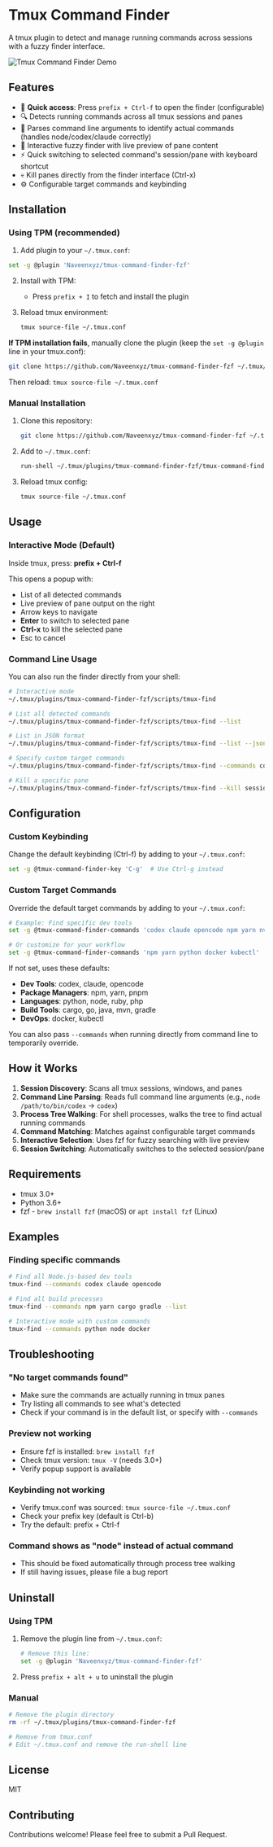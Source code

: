 # Tmux Command Finder

A tmux plugin to detect and manage running commands across sessions with a fuzzy finder interface.

![Tmux Command Finder Demo](tmux-fzf-example.png)

## Features

- 🚀 **Quick access**: Press `prefix + Ctrl-f` to open the finder (configurable)
- 🔍 Detects running commands across all tmux sessions and panes
- 🌳 Parses command line arguments to identify actual commands (handles node/codex/claude correctly)
- 🎯 Interactive fuzzy finder with live preview of pane content
- ⚡ Quick switching to selected command's session/pane with keyboard shortcut
- 💀 Kill panes directly from the finder interface (Ctrl-x)
- ⚙️  Configurable target commands and keybinding

## Installation

### Using TPM (recommended)

1. Add plugin to your `~/.tmux.conf`:

```bash
set -g @plugin 'Naveenxyz/tmux-command-finder-fzf'
```

2. Install with TPM:
   - Press `prefix + I` to fetch and install the plugin

3. Reload tmux environment:
   ```bash
   tmux source-file ~/.tmux.conf
   ```

**If TPM installation fails**, manually clone the plugin (keep the `set -g @plugin` line in your tmux.conf):
```bash
git clone https://github.com/Naveenxyz/tmux-command-finder-fzf ~/.tmux/plugins/tmux-command-finder-fzf
```
Then reload: `tmux source-file ~/.tmux.conf`

### Manual Installation

1. Clone this repository:
   ```bash
   git clone https://github.com/Naveenxyz/tmux-command-finder-fzf ~/.tmux/plugins/tmux-command-finder-fzf
   ```

2. Add to `~/.tmux.conf`:
   ```bash
   run-shell ~/.tmux/plugins/tmux-command-finder-fzf/tmux-command-finder.tmux
   ```

3. Reload tmux config:
   ```bash
   tmux source-file ~/.tmux.conf
   ```

## Usage

### Interactive Mode (Default)

Inside tmux, press: **prefix + Ctrl-f**

This opens a popup with:
- List of all detected commands
- Live preview of pane output on the right
- Arrow keys to navigate
- **Enter** to switch to selected pane
- **Ctrl-x** to kill the selected pane
- Esc to cancel

### Command Line Usage

You can also run the finder directly from your shell:

```bash
# Interactive mode
~/.tmux/plugins/tmux-command-finder-fzf/scripts/tmux-find

# List all detected commands
~/.tmux/plugins/tmux-command-finder-fzf/scripts/tmux-find --list

# List in JSON format
~/.tmux/plugins/tmux-command-finder-fzf/scripts/tmux-find --list --json

# Specify custom target commands
~/.tmux/plugins/tmux-command-finder-fzf/scripts/tmux-find --commands codex claude npm python

# Kill a specific pane
~/.tmux/plugins/tmux-command-finder-fzf/scripts/tmux-find --kill session:window.pane
```

## Configuration

### Custom Keybinding

Change the default keybinding (Ctrl-f) by adding to your `~/.tmux.conf`:

```bash
set -g @tmux-command-finder-key 'C-g'  # Use Ctrl-g instead
```

### Custom Target Commands

Override the default target commands by adding to your `~/.tmux.conf`:

```bash
# Example: Find specific dev tools
set -g @tmux-command-finder-commands 'codex claude opencode npm yarn nvim'

# Or customize for your workflow
set -g @tmux-command-finder-commands 'npm yarn python docker kubectl'
```

If not set, uses these defaults:
- **Dev Tools**: codex, claude, opencode
- **Package Managers**: npm, yarn, pnpm
- **Languages**: python, node, ruby, php
- **Build Tools**: cargo, go, java, mvn, gradle
- **DevOps**: docker, kubectl

You can also pass `--commands` when running directly from command line to temporarily override.

## How it Works

1. **Session Discovery**: Scans all tmux sessions, windows, and panes
2. **Command Line Parsing**: Reads full command line arguments (e.g., `node /path/to/bin/codex` → `codex`)
3. **Process Tree Walking**: For shell processes, walks the tree to find actual running commands
4. **Command Matching**: Matches against configurable target commands
5. **Interactive Selection**: Uses fzf for fuzzy searching with live preview
6. **Session Switching**: Automatically switches to the selected session/pane

## Requirements

- tmux 3.0+
- Python 3.6+
- fzf - `brew install fzf` (macOS) or `apt install fzf` (Linux)

## Examples

### Finding specific commands

```bash
# Find all Node.js-based dev tools
tmux-find --commands codex claude opencode

# Find all build processes
tmux-find --commands npm yarn cargo gradle --list

# Interactive mode with custom commands
tmux-find --commands python node docker
```

## Troubleshooting

### "No target commands found"
- Make sure the commands are actually running in tmux panes
- Try listing all commands to see what's detected
- Check if your command is in the default list, or specify with `--commands`

### Preview not working
- Ensure fzf is installed: `brew install fzf`
- Check tmux version: `tmux -V` (needs 3.0+)
- Verify popup support is available

### Keybinding not working
- Verify tmux.conf was sourced: `tmux source-file ~/.tmux.conf`
- Check your prefix key (default is Ctrl-b)
- Try the default: prefix + Ctrl-f

### Command shows as "node" instead of actual command
- This should be fixed automatically through process tree walking
- If still having issues, please file a bug report

## Uninstall

### Using TPM

1. Remove the plugin line from `~/.tmux.conf`:
   ```bash
   # Remove this line:
   set -g @plugin 'Naveenxyz/tmux-command-finder-fzf'
   ```

2. Press `prefix + alt + u` to uninstall the plugin

### Manual

```bash
# Remove the plugin directory
rm -rf ~/.tmux/plugins/tmux-command-finder-fzf

# Remove from tmux.conf
# Edit ~/.tmux.conf and remove the run-shell line
```

## License

MIT

## Contributing

Contributions welcome! Please feel free to submit a Pull Request.
